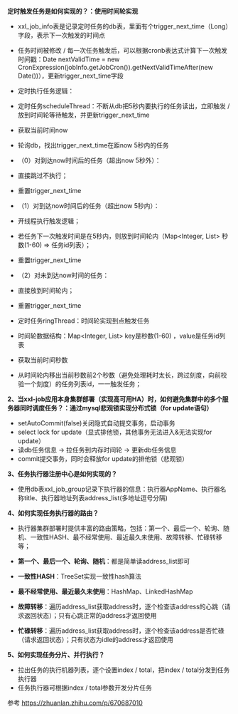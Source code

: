 
**定时触发任务是如何实现的？：使用时间轮实现**

- xxl_job_info表是记录定时任务的db表，里面有个trigger_next_time（Long）字段，表示下一次触发的时间点
- 任务时间被修改 / 每一次任务触发后，可以根据cronb表达式计算下一次触发时间戳：Date nextValidTime = new CronExpression(jobInfo.getJobCron()).getNextValidTimeAfter(new Date())），更新trigger_next_time字段
- 定时执行任务逻辑：

- 定时任务scheduleThread：不断从db把5秒内要执行的任务读出，立即触发 / 放到时间轮等待触发，并更新trigger_next_time

- 获取当前时间now
- 轮询db，找出trigger_next_time在距now 5秒内的任务
- （0）对到达now时间后的任务（超出now 5秒外）：

- 直接跳过不执行；
- 重置trigger_next_time

- （1）对到达now时间后的任务（超出now 5秒内）：

- 开线程执行触发逻辑；
- 若任务下一次触发时间是在5秒内，则放到时间轮内（Map<Integer, List<Integer>> 秒数(1-60) => 任务id列表）；
- 重置trigger_next_time

- （2）对未到达now时间的任务：

- 直接放到时间轮内；
- 重置trigger_next_time

- 定时任务ringThread：时间轮实现到点触发任务

- 时间轮数据结构：Map<Integer, List<Integer>> key是秒数(1-60) ，value是任务id列表

- 获取当前时间秒数
- 从时间轮内移出当前秒数前2个秒数（避免处理耗时太长，跨过刻度，向前校验一个刻度）的任务列表id，一一触发任务；



**2、当xxl-job应用本身集群部署（实现高可用HA）时，如何避免集群中的多个服务器同时调度任务？：通过mysql悲观锁实现分布式锁（for update语句）**

- setAutoCommit(false)关闭隐式自动提交事务，启动事务
- select lock for update（显式排他锁，其他事务无法进入&无法实现for update）
- 读db任务信息 -> 拉任务到内存时间轮 -> 更新db任务信息
- commit提交事务，同时会释放for update的排他锁（悲观锁）

  

**3、任务执行器注册中心是如何实现的？**

- 使用db表xxl_job_group记录下执行器的信息：执行器AppName、执行器名称title、执行器地址列表address_list(多地址逗号分隔)


**4、如何实现任务执行器的路由？**

- 执行器集群部署时提供丰富的路由策略，包括：第一个、最后一个、轮询、随机、一致性HASH、最不经常使用、最近最久未使用、故障转移、忙碌转移等；

- **第一个、最后一个、轮询、随机**：都是简单读address_list即可
- **一致性HASH**：TreeSet实现一致性hash算法
- **最不经常使用、最近最久未使用**：HashMap、LinkedHashMap
- **故障转移**：遍历address_list获取address时，逐个检查该address的心跳（请求返回状态）；只有心跳正常的address才返回使用
- **忙碌转移**：遍历address_list获取address时，逐个检查该address是否忙碌（请求返回状态）；只有状态为idle的address才返回使用



**5、如何实现任务分片、并行执行？**

- 拉出任务的执行机器列表，逐个设置index / total，把index / total分发到任务执行器
- 任务执行器可根据index / total参数开发分片任务



参考 
https://zhuanlan.zhihu.com/p/670687010


